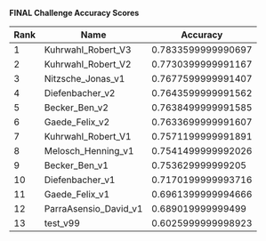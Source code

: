 **FINAL Challenge Accuracy Scores**



|Rank|Name|Accuracy|
|----|-----|---|
|1|Kuhrwahl_Robert_V3|0.7833599999990697|
|2|Kuhrwahl_Robert_V2|0.7730399999991167|
|3|Nitzsche_Jonas_v1|0.7677599999991407|
|4|Diefenbacher_v2|0.7643599999991562|
|5|Becker_Ben_v2|0.7638499999991585|
|6|Gaede_Felix_v2|0.7633699999991607|
|7|Kuhrwahl_Robert_V1|0.7571199999991891|
|8|Melosch_Henning_v1|0.7541499999992026|
|9|Becker_Ben_v1|0.753629999999205|
|10|Diefenbacher_v1|0.7170199999993716|
|11|Gaede_Felix_v1|0.6961399999994666|
|12|ParraAsensio_David_v1|0.689019999999499|
|13|test_v99|0.6025999999998923|
